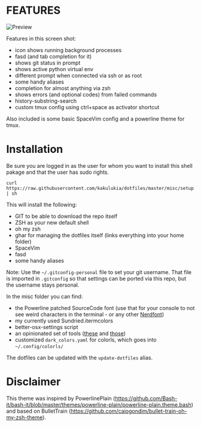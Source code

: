 FEATURES
========

![Preview](http://raw.github.com/kakulukia/dotfiles/master/misc/img/preview.png)

Features in this screen shot:

* icon shows running background processes
* fasd (and tab completion for it)
* shows git status in prompt
* shows active python virtual env
* different prompt when connected via ssh or as root
* some handy aliases
* completion for almost anything via zsh
* shows errors (and optional codes) from failed commands
* history-substring-search
* custom tmux config using ctrl+space as activator shortcut
  
Also included is some basic SpaceVim config and a powerline theme for tmux.

Installation
==============

Be sure you are logged in as the user for whom you want to install this shell pakage and that the user has sudo rights.

    curl https://raw.githubusercontent.com/kakulukia/dotfiles/master/misc/setup.sh | sh


This will install the following:

* GIT to be able to download the repo itself
* ZSH as your new default shell
* oh my zsh
* ghar for managing the dotfiles itself (links everything into your home folder)
* SpaceVim
* fasd
* some handy aliases
  
Note: Use the `~/.gitconfig-personal` file to set your git username. That file is imported in `.gitconfig` so that settings can be ported via this repo, but the username stays personal.

In the misc folder you can find:

* the Powerline patched SourceCode font (use that for your console to not see weird characters in the terminal - or any other [Nerdfont](https://www.nerdfonts.com/))
* my currently used Sundried.itermcolors
* better-osx-settings script
* an opinionated set of tools ([these](https://github.com/kakulukia/dotfiles/blob/master/misc/essentials.txt) and [those](https://github.com/kakulukia/dotfiles/blob/master/misc/additional-stuff.sh))
* customized `dark_colors.yaml` for colorls, which goes into `~/.config/colorls/`

The dotfiles can be updated with the `update-dotfiles` alias.

Disclaimer
===========

This theme was inspired by PowerlinePlain (https://github.com/Bash-it/bash-it/blob/master/themes/powerline-plain/powerline-plain.theme.bash) and based on BulletTrain (https://github.com/caiogondim/bullet-train-oh-my-zsh-theme).

